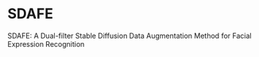 # SDAFE
SDAFE: A Dual-filter Stable Diffusion Data  Augmentation Method for Facial Expression  Recognition
